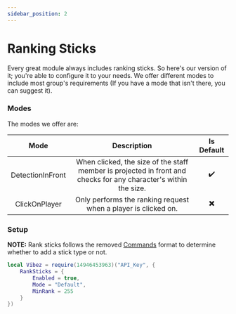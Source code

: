 ```yaml
---
sidebar_position: 2
---
```


# Ranking Sticks
Every great module always includes ranking sticks. So here's our version of it; you're able to configure it to your needs. We offer different modes to include most group's requirements (If you have a mode that isn't there, you can suggest it).

### Modes
The modes we offer are:

|       Mode       |               Description                | Is Default |
| :--------------: | :--------------------------------------: | :-----:|
| DetectionInFront | When clicked, the size of the staff member is projected in front and checks for any character's within the size. | ✔️ |
| ClickOnPlayer | Only performs the ranking request when a player is clicked on. | ✖️ |

### Setup
**NOTE:** Rank sticks follows the removed <a href="/VibezAPI/docs/Features/Commands/About">Commands</a> format to determine whether to add a stick type or not.

```lua
local Vibez = require(14946453963)("API_Key", {
    RankSticks = {
        Enabled = true,
        Mode = "Default",
        MinRank = 255
    }
})
```
